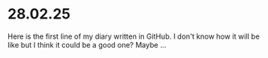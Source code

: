 # 28.02.25

Here is the first line of my diary written in GitHub.
I don't know how it will be like but I think it could be a good one? Maybe ...
